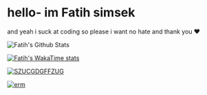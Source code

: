 # hello- im Fatih simsek 

and yeah i suck at coding so please i want no hate and thank you ❤️


![Fatih's Github Stats](https://github-readme-stats.vercel.app/api?username=Fatih5252&show_icons=true&bg_color=Ffc0cb&title_color=8b0000&icon_color9B870c&text_color=00008b&border_color=033500)

[![Fatih's WakaTime stats](https://github-readme-stats.vercel.app/api/wakatime?username=Fatih5252)](https://github.com/anuraghazra/github-readme-stats)

[![SZUCGDGFFZUG](https://github-readme-stats.vercel.app/api/top-langs?username=Fatih5252&show_icons=true&theme=dark&title_color=ffffff&text_color=ffffff&locale=en&layout=compact)](https://github.com/anuraghazra/github-readme-stats)

[![erm](https://github-readme-stats.vercel.app/api/pin/?username=Fatih5252&repo=games-bot-discord-bot&show_owner=true)](https://github.com/fatih5252/games-bot-discord-bot)
